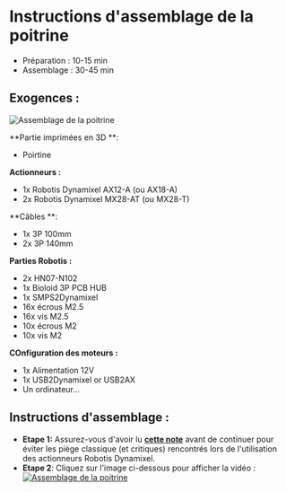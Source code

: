 # Instructions d'assemblage de la poitrine

- Préparation : 10-15 min
- Assemblage : 30-45 min

## Exogences :
![Assemblage de la poitrine](../../img/chest_assembly_instructions.jpg)

**Partie imprimées en 3D **:
- Poirtine

**Actionneurs :**
- 1x Robotis Dynamixel AX12-A (ou AX18-A)
- 2x Robotis Dynamixel MX28-AT (ou MX28-T)

**Câbles **:
- 1x 3P 100mm
- 2x 3P 140mm


**Parties Robotis :**
- 2x HN07-N102
- 1x Bioloid 3P PCB HUB
- 1x SMPS2Dynamixel
- 16x écrous M2.5
- 16x vis M2.5
- 10x écrous M2
- 10x vis M2

**COnfiguration des moteurs :**
- 1x Alimentation 12V
- 1x USB2Dynamixel or USB2AX
- Un ordinateur...


## Instructions d'assemblage :

- **Etape 1:** Assurez-vous d'avoir lu [**cette note**](//github.com/matthieu-lapeyre/Robotis-library/blob/master/doc/robotis_tricks.md) avant de continuer pour éviter les piège classique (et critiques) rencontrés lors de l'utilisation des actionneurs Robotis Dynamixel.
- **Etape 2**: Cliquez sur l'image ci-dessous pour afficher la vidéo :
[![Assemblage de la poitrine](http://img.youtube.com/vi/qwrgV6tKTO8/0.jpg)](http://youtu.be/qwrgV6tKTO8)

